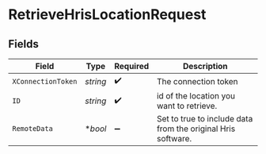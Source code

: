 # RetrieveHrisLocationRequest


## Fields

| Field                                                        | Type                                                         | Required                                                     | Description                                                  |
| ------------------------------------------------------------ | ------------------------------------------------------------ | ------------------------------------------------------------ | ------------------------------------------------------------ |
| `XConnectionToken`                                           | *string*                                                     | :heavy_check_mark:                                           | The connection token                                         |
| `ID`                                                         | *string*                                                     | :heavy_check_mark:                                           | id of the location you want to retrieve.                     |
| `RemoteData`                                                 | **bool*                                                      | :heavy_minus_sign:                                           | Set to true to include data from the original Hris software. |